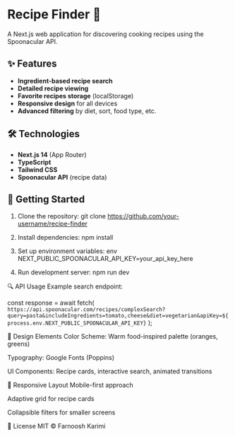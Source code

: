 # Recipe Finder 🍳

A Next.js web application for discovering cooking recipes using the Spoonacular API.

## ✨ Features

- **Ingredient-based recipe search**
- **Detailed recipe viewing**
- **Favorite recipes storage** (localStorage)
- **Responsive design** for all devices
- **Advanced filtering** by diet, sort, food type, etc.

## 🛠 Technologies

- **Next.js 14** (App Router)
- **TypeScript**
- **Tailwind CSS**
- **Spoonacular API** (recipe data)

## 🚀 Getting Started

1. Clone the repository:
   git clone https://github.com/your-username/recipe-finder

2. Install dependencies:
   npm install

3. Set up environment variables:
   env
   NEXT_PUBLIC_SPOONACULAR_API_KEY=your_api_key_here

4. Run development server:
   npm run dev

🔍 API Usage
Example search endpoint:

const response = await fetch(
`https://api.spoonacular.com/recipes/complexSearch?query=pasta&includeIngredients=tomato,cheese&diet=vegetarian&apiKey=${process.env.NEXT_PUBLIC_SPOONACULAR_API_KEY}`
);

🎨 Design Elements
Color Scheme: Warm food-inspired palette (oranges, greens)

Typography: Google Fonts (Poppins)

UI Components: Recipe cards, interactive search, animated transitions

📱 Responsive Layout
Mobile-first approach

Adaptive grid for recipe cards

Collapsible filters for smaller screens

📜 License
MIT © Farnoosh Karimi
